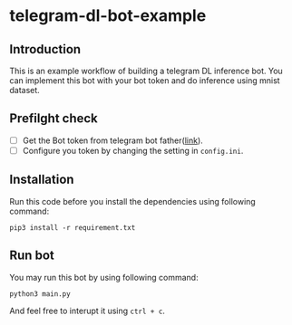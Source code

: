 # telegram-dl-bot-example

## Introduction
This is an example workflow of building a telegram DL inference bot. 
You can implement this bot with your bot token and do inference using mnist dataset.

## Prefilght check

- [ ] Get the Bot token from telegram bot father([link](https://t.me/botfather)).
- [ ] Configure you token by changing the setting in `config.ini`.

## Installation
Run this code before you install the dependencies using following command:
```
pip3 install -r requirement.txt
```

## Run bot
You may run this bot by using following command:
```
python3 main.py
```
And feel free to interupt it using `ctrl + c`.

